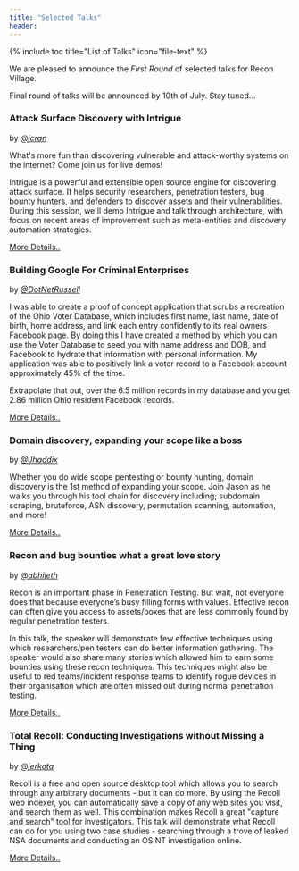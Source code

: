 ```yaml
---
title: "Selected Talks"
header:
---
```


{% include toc title="List of Talks" icon="file-text" %}

We are pleased to announce the *First Round* of selected talks for Recon Village. 

Final round of talks will be announced by 10th of July. Stay tuned...

### Attack Surface Discovery with Intrigue
by *[@jcran](https://twitter.com/jcran)*

What's more fun than discovering vulnerable and attack-worthy systems on the internet? Come join us for live demos!

Intrigue is a powerful and extensible open source engine for discovering attack surface. It helps security researchers, penetration testers, bug bounty hunters, and defenders to discover assets and their vulnerabilities. During this session, we'll demo Intrigue and talk through architecture, with focus on recent areas of improvement such as meta-entities and discovery automation strategies.

<div markdown="0"><a href="/attack-surface-discovery-with-intrigue/" class="btn btn--success">More Details..</a></div>

### Building Google For Criminal Enterprises
by *[@DotNetRussell](https://twitter.com/DotNetRussell)*

I was able to create a proof of concept application that scrubs a recreation of the Ohio Voter Database, which includes first name, last name, date of birth, home address, and link each entry confidently to its real owners Facebook page. By doing this I have created a method by which you can use the Voter Database to seed you with name address and DOB, and Facebook to hydrate that information with personal information. My application was able to positively link a voter record to a Facebook account approximately 45% of the time.

Extrapolate that out, over the 6.5 million records in my database and you get 2.86 million Ohio resident Facebook records.

<div markdown="0"><a href="/building-google-for-criminal-enterprises/" class="btn btn--success">More Details..</a></div>

### Domain discovery, expanding your scope like a boss
by *[@Jhaddix](https://twitter.com/Jhaddix)*

Whether you do wide scope pentesting or bounty hunting, domain discovery is the 1st method of expanding your scope. Join Jason as he walks you through his tool chain for discovery including; subdomain scraping, bruteforce, ASN discovery, permutation scanning, automation, and more!

<div markdown="0"><a href="/domain-discovery-expanding-your-scope-like-a-boss" class="btn btn--success">More Details..</a></div>

### Recon and bug bounties what a great love story
by *[@abhijeth](https://twitter.com/abhijeth)*

Recon is an important phase in Penetration Testing. But wait, not everyone does that because everyone’s busy filling forms with values. Effective recon can often give you access to assets/boxes that are less commonly found by regular penetration testers.

In this talk, the speaker will demonstrate few effective techniques using which researchers/pen testers can do better information gathering. The speaker would also share many stories which allowed him to earn some bounties using these recon techniques. This techniques might also be useful to red teams/incident response teams to identify rogue devices in their organisation which are often missed out during normal penetration testing.

<div markdown="0"><a href="/recon-and-bug-bounties-what-a-great-love-story/" class="btn btn--success">More Details..</a></div>

### Total Recoll: Conducting Investigations without Missing a Thing
by *[@jerkota](https://twitter.com/jerkota)*

Recoll is a free and open source desktop tool which allows you to search through any arbitrary documents - but it can do more. By using the Recoll web indexer, you can automatically save a copy of any web sites you visit, and search them as well. This combination makes Recoll a great "capture and search" tool for investigators. This talk will demonstrate what Recoll can do for you using two case studies - searching through a trove of leaked NSA documents and conducting an OSINT investigation online.

<div markdown="0"><a href="/total-recoll-conducting-investigations-without-missing-a-thing/" class="btn btn--success">More Details..</a></div>

